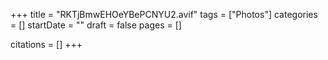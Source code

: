 +++
title = "RKTjBmwEHOeYBePCNYU2.avif"
tags = ["Photos"]
categories = []
startDate = ""
draft = false
pages = []

citations = []
+++
